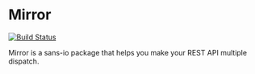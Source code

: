 # Mirror

[![Build Status](https://github.com/pankgeorg/Mirror.jl/actions/workflows/CI.yml/badge.svg?branch=main)](https://github.com/pankgeorg/Mirror.jl/actions/workflows/CI.yml?query=branch%3Amain)


Mirror is a sans-io package that helps you make your REST API multiple dispatch.
